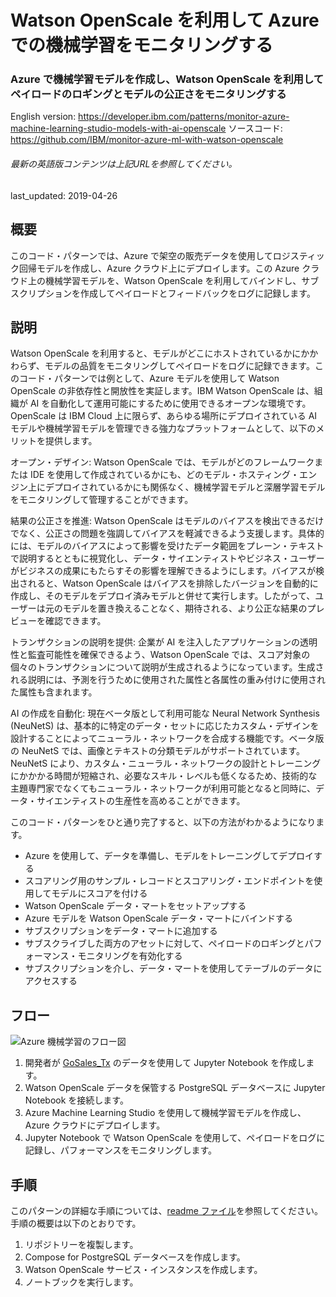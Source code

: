 # Watson OpenScale を利用して Azure での機械学習をモニタリングする

### Azure で機械学習モデルを作成し、Watson OpenScale を利用してペイロードのロギングとモデルの公正さをモニタリングする

English version: https://developer.ibm.com/patterns/monitor-azure-machine-learning-studio-models-with-ai-openscale
  ソースコード: https://github.com/IBM/monitor-azure-ml-with-watson-openscale

###### 最新の英語版コンテンツは上記URLを参照してください。
last_updated: 2019-04-26

 
## 概要

このコード・パターンでは、Azure で架空の販売データを使用してロジスティック回帰モデルを作成し、Azure クラウド上にデプロイします。この Azure クラウド上の機械学習モデルを、Watson OpenScale を利用してバインドし、サブスクリプションを作成してペイロードとフィードバックをログに記録します。

## 説明

Watson OpenScale を利用すると、モデルがどこにホストされているかにかかわらず、モデルの品質をモニタリングしてペイロードをログに記録できます。このコード・パターンでは例として、Azure モデルを使用して Watson OpenScale の非依存性と開放性を実証します。IBM Watson OpenScale は、組織が AI を自動化して運用可能にするために使用できるオープンな環境です。OpenScale は IBM Cloud 上に限らず、あらゆる場所にデプロイされている AI モデルや機械学習モデルを管理できる強力なプラットフォームとして、以下のメリットを提供します。

オープン・デザイン: Watson OpenScale では、モデルがどのフレームワークまたは IDE を使用して作成されているかにも、どのモデル・ホスティング・エンジン上にデプロイされているかにも関係なく、機械学習モデルと深層学習モデルをモニタリングして管理することができます。

結果の公正さを推進: Watson OpenScale はモデルのバイアスを検出できるだけでなく、公正さの問題を強調してバイアスを軽減できるよう支援します。具体的には、モデルのバイアスによって影響を受けたデータ範囲をプレーン・テキストで説明するとともに視覚化し、データ・サイエンティストやビジネス・ユーザーがビジネスの成果にもたらすその影響を理解できるようにします。バイアスが検出されると、Watson OpenScale はバイアスを排除したバージョンを自動的に作成し、そのモデルをデプロイ済みモデルと併せて実行します。したがって、ユーザーは元のモデルを置き換えることなく、期待される、より公正な結果のプレビューを確認できます。

トランザクションの説明を提供: 企業が AI を注入したアプリケーションの透明性と監査可能性を確保できるよう、Watson OpenScale では、スコア対象の個々のトランザクションについて説明が生成されるようになっています。生成される説明には、予測を行うために使用された属性と各属性の重み付けに使用された属性も含まれます。

AI の作成を自動化: 現在ベータ版として利用可能な Neural Network Synthesis (NeuNetS) は、基本的に特定のデータ・セットに応じたカスタム・デザインを設計することによってニューラル・ネットワークを合成する機能です。ベータ版の NeuNetS では、画像とテキストの分類モデルがサポートされています。NeuNetS により、カスタム・ニューラル・ネットワークの設計とトレーニングにかかかる時間が短縮され、必要なスキル・レベルも低くなるため、技術的な主題専門家でなくてもニューラル・ネットワークが利用可能となると同時に、データ・サイエンティストの生産性を高めることができます。

このコード・パターンをひと通り完了すると、以下の方法がわかるようになります。

* Azure を使用して、データを準備し、モデルをトレーニングしてデプロイする
* スコアリング用のサンプル・レコードとスコアリング・エンドポイントを使用してモデルにスコアを付ける
* Watson OpenScale データ・マートをセットアップする
* Azure モデルを Watson OpenScale データ・マートにバインドする
* サブスクリプションをデータ・マートに追加する
* サブスクライブした両方のアセットに対して、ペイロードのロギングとパフォーマンス・モニタリングを有効化する
* サブスクリプションを介し、データ・マートを使用してテーブルのデータにアクセスする

## フロー

![Azure 機械学習のフロー図](../../images/flow-monitor-azure-ml-ai-openscale.png)

1. 開発者が [GoSales_Tx](https://github.com/IBM/monitor-azure-ml-with-watson-openscale/tree/master/data) のデータを使用して Jupyter Notebook を作成します。
1. Watson OpenScale データを保管する PostgreSQL データベースに Jupyter Notebook を接続します。
1. Azure Machine Learning Studio を使用して機械学習モデルを作成し、Azure クラウドにデプロイします。
1. Jupyter Notebook で Watson OpenScale を使用して、ペイロードをログに記録し、パフォーマンスをモニタリングします。

## 手順

このパターンの詳細な手順については、[readme ファイル](https://github.com/IBM/monitor-azure-ml-with-watson-openscale/blob/master/README.md)を参照してください。手順の概要は以下のとおりです。

1. リポジトリーを複製します。
1. Compose for PostgreSQL データベースを作成します。
1. Watson OpenScale サービス・インスタンスを作成します。
1. ノートブックを実行します。
